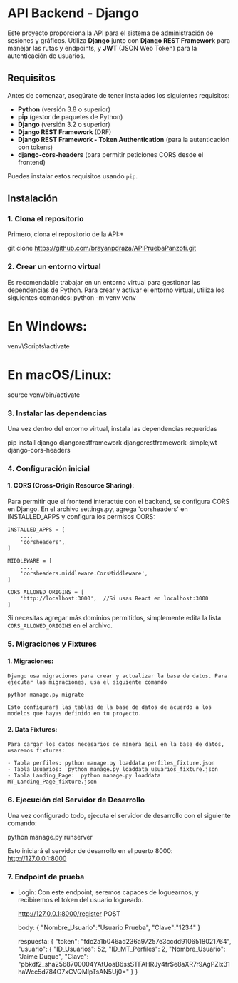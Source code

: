 # API Backend - Django

Este proyecto proporciona la API para el sistema de administración de sesiones y gráficos. Utiliza **Django** junto con **Django REST Framework** para manejar las rutas y endpoints, y **JWT** (JSON Web Token) para la autenticación de usuarios.

## Requisitos

Antes de comenzar, asegúrate de tener instalados los siguientes requisitos:

- **Python** (versión 3.8 o superior)
- **pip** (gestor de paquetes de Python)
- **Django** (versión 3.2 o superior)
- **Django REST Framework** (DRF)
- **Django REST Framework - Token Authentication** (para la autenticación con tokens)
- **django-cors-headers** (para permitir peticiones CORS desde el frontend)
  
Puedes instalar estos requisitos usando `pip`.

## Instalación

### 1. Clona el repositorio

  Primero, clona el repositorio de la API:+

  git clone https://github.com/brayanpdraza/APIPruebaPanzofi.git

### 2. Crear un entorno virtual
  Es recomendable trabajar en un entorno virtual para gestionar las dependencias de Python. Para crear y activar el entorno virtual, utiliza los siguientes comandos:
  python -m venv venv
  # En Windows:
  venv\Scripts\activate
  # En macOS/Linux:
  source venv/bin/activate

### 3. Instalar las dependencias
  Una vez dentro del entorno virtual, instala las dependencias requeridas
  
  pip install django djangorestframework djangorestframework-simplejwt django-cors-headers

### 4.  Configuración inicial

  #### 1. CORS (Cross-Origin Resource Sharing):

  Para permitir que el frontend interactúe con el backend, se configura CORS en Django. En el archivo settings.py, agrega 'corsheaders' en INSTALLED_APPS y configura los permisos CORS:

    INSTALLED_APPS = [
        ...,
        'corsheaders',
    ]
    
    MIDDLEWARE = [
        ...,
        'corsheaders.middleware.CorsMiddleware',
    ]
    
    CORS_ALLOWED_ORIGINS = [
        'http://localhost:3000',  //Si usas React en localhost:3000
    ]
    
  Si necesitas agregar más dominios permitidos, simplemente edita la lista `CORS_ALLOWED_ORIGINS` en el archivo.
  
### 5. Migraciones y Fixtures

  #### 1. Migraciones:
    Django usa migraciones para crear y actualizar la base de datos. Para ejecutar las migraciones, usa el siguiente comando

    python manage.py migrate

    Esto configurará las tablas de la base de datos de acuerdo a los modelos que hayas definido en tu proyecto.
  #### 2. Data Fixtures:
    Para cargar los datos necesarios de manera ágil en la base de datos, usaremos fixtures:

    - Tabla perfiles: python manage.py loaddata perfiles_fixture.json
    - Tabla Usuarios:  python manage.py loaddata usuarios_fixture.json
    - Tabla Landing_Page:  python manage.py loaddata MT_Landing_Page_fixture.json
    
### 6. Ejecución del Servidor de Desarrollo
  Una vez configurado todo, ejecuta el servidor de desarrollo con el siguiente comando:

  python manage.py runserver

  Esto iniciará el servidor de desarrollo en el puerto 8000: http://127.0.0.1:8000

### 7. Endpoint de prueba
  - Login: Con este endpoint, seremos capaces de loguearnos, y recibiremos el token del usuario logueado.
    
    http://127.0.0.1:8000/register POST
    
    body:
    {
    "Nombre_Usuario":"Usuario Prueba",
    "Clave":"1234"
    }

    respuesta:
    {
      "token": "fdc2a1b046ad236a97257e3ccdd9106518021764",
      "usuario": {
          "ID_Usuarios": 52,
          "ID_MT_Perfiles": 2,
          "Nombre_Usuario": "Jaime Duque",
          "Clave": "pbkdf2_sha256$870000$4YAtUoaB6ssSTFAHRJy4fr$e8aXR7r9AgPZlx31haWcc5d784O7xCVQMlpTsAN5Uj0="
      }
    }
    
